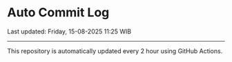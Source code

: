 # Auto Commit Log

Last updated: Friday, 15-08-2025 11:25 WIB

---

This repository is automatically updated every 2 hour using GitHub Actions.
